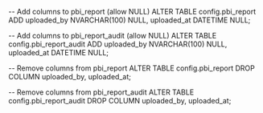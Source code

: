 -- Add columns to pbi_report (allow NULL)
ALTER TABLE config.pbi_report
ADD uploaded_by NVARCHAR(100) NULL,
    uploaded_at DATETIME NULL;

-- Add columns to pbi_report_audit (allow NULL)
ALTER TABLE config.pbi_report_audit
ADD uploaded_by NVARCHAR(100) NULL,
    uploaded_at DATETIME NULL;



-- Remove columns from pbi_report
ALTER TABLE config.pbi_report
DROP COLUMN uploaded_by,
             uploaded_at;

-- Remove columns from pbi_report_audit
ALTER TABLE config.pbi_report_audit
DROP COLUMN uploaded_by,
             uploaded_at;